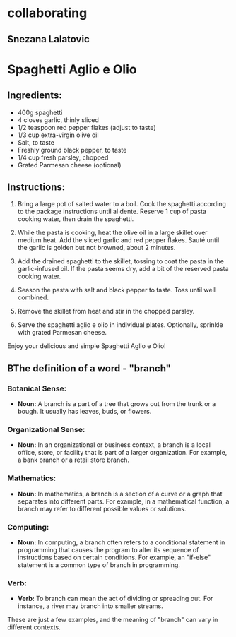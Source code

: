 # collaborating

## Snezana Lalatovic  

# Spaghetti Aglio e Olio

## Ingredients:
- 400g spaghetti
- 4 cloves garlic, thinly sliced
- 1/2 teaspoon red pepper flakes (adjust to taste)
- 1/3 cup extra-virgin olive oil
- Salt, to taste
- Freshly ground black pepper, to taste
- 1/4 cup fresh parsley, chopped
- Grated Parmesan cheese (optional)

## Instructions:

1. Bring a large pot of salted water to a boil. Cook the spaghetti according to the package instructions until al dente. Reserve 1 cup of pasta cooking water, then drain the spaghetti.

2. While the pasta is cooking, heat the olive oil in a large skillet over medium heat. Add the sliced garlic and red pepper flakes. Sauté until the garlic is golden but not browned, about 2 minutes.

3. Add the drained spaghetti to the skillet, tossing to coat the pasta in the garlic-infused oil. If the pasta seems dry, add a bit of the reserved pasta cooking water.

4. Season the pasta with salt and black pepper to taste. Toss until well combined.

5. Remove the skillet from heat and stir in the chopped parsley.

6. Serve the spaghetti aglio e olio in individual plates. Optionally, sprinkle with grated Parmesan cheese.

Enjoy your delicious and simple Spaghetti Aglio e Olio!


## BThe definition of a word - "branch"

### Botanical Sense:
- **Noun:** A branch is a part of a tree that grows out from the trunk or a bough. It usually has leaves, buds, or flowers.

### Organizational Sense:
- **Noun:** In an organizational or business context, a branch is a local office, store, or facility that is part of a larger organization. For example, a bank branch or a retail store branch.

### Mathematics:
- **Noun:** In mathematics, a branch is a section of a curve or a graph that separates into different parts. For example, in a mathematical function, a branch may refer to different possible values or solutions.

### Computing:
- **Noun:** In computing, a branch often refers to a conditional statement in programming that causes the program to alter its sequence of instructions based on certain conditions. For example, an "if-else" statement is a common type of branch in programming.

### Verb:
- **Verb:** To branch can mean the act of dividing or spreading out. For instance, a river may branch into smaller streams.

These are just a few examples, and the meaning of "branch" can vary in different contexts.